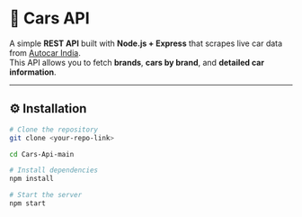# 🚗 Cars API

A simple **REST API** built with **Node.js + Express** that scrapes live car data from [Autocar India](https://www.autocarindia.com/cars).  
This API allows you to fetch **brands**, **cars by brand**, and **detailed car information**.

---

## ⚙️ Installation

```bash
# Clone the repository
git clone <your-repo-link>

cd Cars-Api-main

# Install dependencies
npm install

# Start the server
npm start
